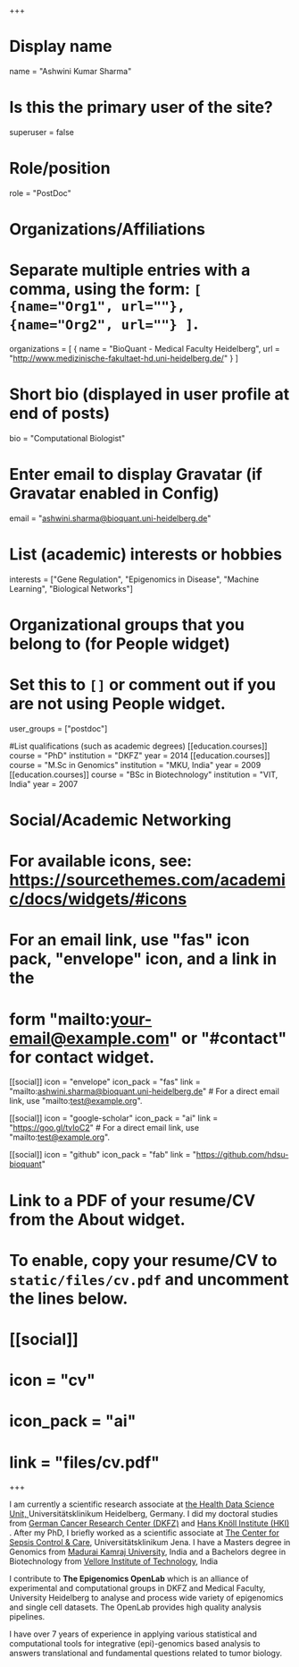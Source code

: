 +++
# Display name
name = "Ashwini Kumar Sharma"

# Is this the primary user of the site?
superuser = false

# Role/position
role = "PostDoc"

# Organizations/Affiliations
# Separate multiple entries with a comma, using the form: `[ {name="Org1", url=""}, {name="Org2", url=""} ]`.
organizations = [ { name = "BioQuant - Medical Faculty Heidelberg", url = "http://www.medizinische-fakultaet-hd.uni-heidelberg.de/" } ]

# Short bio (displayed in user profile at end of posts)
bio = "Computational Biologist"

# Enter email to display Gravatar (if Gravatar enabled in Config)
email = "ashwini.sharma@bioquant.uni-heidelberg.de"

# List (academic) interests or hobbies
interests = ["Gene Regulation",	"Epigenomics in Disease", "Machine Learning", "Biological Networks"]

# Organizational groups that you belong to (for People widget)
# Set this to `[]` or comment out if you are not using People widget.
user_groups = ["postdoc"]

#List qualifications (such as academic degrees)
[[education.courses]] 
  course = "PhD" 
  institution = "DKFZ" 
  year = 2014
[[education.courses]] 
  course = "M.Sc in Genomics"
  institution = "MKU, India"
  year = 2009
[[education.courses]] 
  course = "BSc in Biotechnology"
  institution = "VIT, India"
  year = 2007

# Social/Academic Networking
# For available icons, see: https://sourcethemes.com/academic/docs/widgets/#icons
# For an email link, use "fas" icon pack, "envelope" icon, and a link in the
# form "mailto:your-email@example.com" or "#contact" for contact widget.

[[social]]
  icon = "envelope"
  icon_pack = "fas"
  link = "mailto:ashwini.sharma@bioquant.uni-heidelberg.de"  # For a direct email link, use "mailto:test@example.org".

[[social]]
  icon = "google-scholar"
  icon_pack = "ai"
  link = "https://goo.gl/tvIoC2"  # For a direct email link, use "mailto:test@example.org".

[[social]]
  icon = "github"
  icon_pack = "fab"
  link = "https://github.com/hdsu-bioquant"

# Link to a PDF of your resume/CV from the About widget.
# To enable, copy your resume/CV to `static/files/cv.pdf` and uncomment the lines below.
# [[social]]
#   icon = "cv"
#   icon_pack = "ai"
#   link = "files/cv.pdf"

+++

I am currently a scientific research associate at <a href="https://hdsu-bioquant.netlify.com/">the Health Data Science Unit, </a> Universitätsklinikum Heidelberg, Germany. I did my doctoral studies from <a href="https://www.dkfz.de/en/index.html">German Cancer Research Center (DKFZ)</a> and <a href="http://www.leibniz-hki.de/en/home.html"> Hans Knöll Institute (HKI) </a>. After my PhD, I briefly worked as a scientific associate at <a href="http://www.cscc.uniklinikum-jena.de/cscc/en/CSCC.html">The Center for Sepsis Control & Care</a>, Universitätsklinikum Jena. I have a Masters degree in Genomics from <a href="http://www.genomicsmku.org/">Madurai Kamraj University</a>, India and a Bachelors degree in Biotechnology from <a href="http://www.vit.ac.in/">Vellore Institute of Technology</a>, India</p>

I contribute to <b>The Epigenomics OpenLab</b> which is an alliance of experimental and computational groups in DKFZ and Medical Faculty, University Heidelberg to analyse and process wide variety of epigenomics and single cell datasets. The OpenLab provides high quality analysis pipelines.

I have over 7 years of experience in applying various statistical and computational tools for integrative (epi)-genomics based analysis to answers translational and fundamental questions related to tumor biology.

